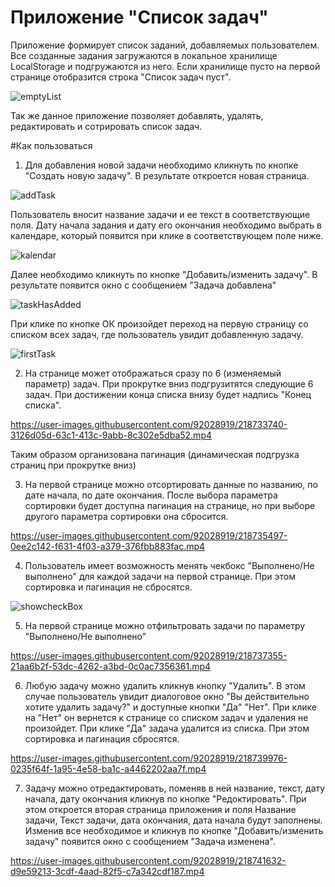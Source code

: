 # Приложение "Список задач"
Приложение формирует список заданий, добавляемых пользователем. Все созданные задания загружаются в локальное хранилище LocalStorage и подгружаются из него.
Если хранилище пусто на первой странице отобразится строка "Список задач пуст". 

![emptyList](https://user-images.githubusercontent.com/92028919/218742207-48b5e518-b94c-4f14-ad7e-851f8358c3b3.JPG)


Так же данное приложение позволяет добавлять, удалять, редактировать и сотрировать список задач.

#Как пользоваться
1. Для добавления новой задачи необходимо кликнуть по кнопке "Создать новую задачу". В результате откроется новая страница.

![addTask](https://user-images.githubusercontent.com/92028919/218726428-a1455e29-fb99-4a1e-b400-40473c31fc04.JPG)

Пользователь вносит название задачи и ее текст в соответствующие поля. Дату начала задания и дату его окончания необходимо выбрать в календаре, который появится при клике в соответствующем поле ниже.

![kalendar](https://user-images.githubusercontent.com/92028919/218728110-6d04c597-731e-40a7-87f9-c1916514e148.JPG)

Далее необходимо кликнуть по кнопке "Добавить/изменить задачу". В результате появится окно с сообщением "Задача добавлена"

![taskHasAdded](https://user-images.githubusercontent.com/92028919/218729047-e52c2d28-3d8c-4132-8c15-575eb4f2407d.JPG)

При клике по кнопке ОК произойдет переход на первую страницу со списком всех задач, где пользователь увидит добавленную задачу.


![firstTask](https://user-images.githubusercontent.com/92028919/218742430-9ea192f9-fd95-4d77-ae04-32a89df8ff25.JPG)


2. На странице может отображаться сразу по 6 (изменяемый параметр) задач. При прокрутке вниз подгрузитятся следующие 6 задач. При достижении конца списка внизу будет надпись "Конец списка".

https://user-images.githubusercontent.com/92028919/218733740-3126d05d-63c1-413c-9abb-8c302e5dba52.mp4

Таким образом организована пагинация (динамическая подгрузка страниц при прокрутке вниз)

3. На первой странице можно отсортировать данные по названию, по дате начала, по дате окончания. После выбора параметра сортировки будет доступна пагинация на странице, но при выборе другого параметра сортировки она сбросится.

https://user-images.githubusercontent.com/92028919/218735497-0ee2c142-f631-4f03-a379-376fbb883fac.mp4

4. Пользователь имеет возможность менять чекбокс "Выполнено/Не выполнено" для каждой задачи на первой странице. При этом сортировка и пагинация не сбросятся.

![showcheckBox](https://user-images.githubusercontent.com/92028919/218736886-b9443389-09a2-42ef-9a09-14495a2994fb.JPG)

5. На первой странице можно отфильтровать задачи по параметру "Выполнено/Не выполнено"

https://user-images.githubusercontent.com/92028919/218737355-21aa6b2f-53dc-4262-a3bd-0c0ac7356361.mp4

6. Любую задачу можно удалить кликнув кнопку "Удалить". В этом случае пользователь увидит диалоговое окно "Вы действительно хотите удалить задачу?" и доступные кнопки "Да" "Нет". При клике на "Нет" он вернется к странице со списком задач и удаления не произойдет. При клике "Да" задача удалится из списка.
При этом сортировка и пагинация сбросятся. 

https://user-images.githubusercontent.com/92028919/218739976-0235f64f-1a95-4e58-ba1c-a4462202aa7f.mp4

7. Задачу можно отредактировать, поменяв в ней название, текст, дату начала, дату окончания кликнув по кнопке "Редоктировать". При этом откроется вторая страница приложения и поля Название задачи, Текст задачи, дата окончания, дата начала будут заполнены. Изменив все необходимое и кликнув по кнопке "Добавить/изменить задачу" появится окно с сообщением "Задача изменена".

https://user-images.githubusercontent.com/92028919/218741632-d9e59213-3cdf-4aad-82f5-c7a342cdf187.mp4






